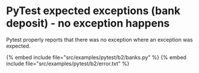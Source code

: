# PyTest expected exceptions (bank deposit) - no exception happens

Pytest properly reports that there was no exception where an exception was expected.


{% embed include file="src/examples/pytest/b2/banks.py" %}
{% embed include file="src/examples/pytest/b2/error.txt" %}


